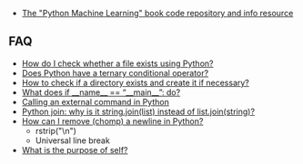 * [The "Python Machine Learning" book code repository and info resource](https://github.com/rasbt/python-machine-learning-book)

## **FAQ**

* [How do I check whether a file exists using Python?](http://stackoverflow.com/questions/82831/how-do-i-check-whether-a-file-exists-using-python)
* [Does Python have a ternary conditional operator?](http://stackoverflow.com/questions/394809/does-python-have-a-ternary-conditional-operator)
* [How to check if a directory exists and create it if necessary?](http://stackoverflow.com/questions/273192/how-to-check-if-a-directory-exists-and-create-it-if-necessary)
* [What does if \_\_name\_\_ == “\_\_main\_\_”: do?](http://stackoverflow.com/questions/419163/what-does-if-name-main-do)
* [Calling an external command in Python](http://stackoverflow.com/questions/89228/calling-an-external-command-in-python)
* [Python join: why is it string.join\(list\) instead of list.join\(string\)?](http://stackoverflow.com/questions/493819/python-join-why-is-it-string-joinlist-instead-of-list-joinstring)
* [How can I remove \(chomp\) a newline in Python?](http://stackoverflow.com/questions/275018/how-can-i-remove-chomp-a-newline-in-python)
  * rstrip\("\n"\)
  * Universal line break
* [What is the purpose of self?](http://stackoverflow.com/questions/2709821/what-is-the-purpose-of-self)



